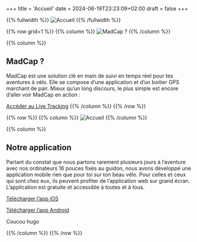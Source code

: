 +++
title = 'Accueil'
date = 2024-06-19T23:23:09+02:00
draft = false
+++

{{% fullwidth %}}
![Accueil](/accueil/im-acc-000.png)
{{% /fullwidth %}}




{{% row grid=1  %}}
{{% column %}}
![MadCap ?](/accueil/im-acc-001.png)
{{% /column %}}

{{% column %}}
## MadCap ?

MadCap est une solution clé en main de suivi en temps réel pour tes aventures à vélo. Elle se compose d’une application et d’un boitier GPS marchant de pair.
Mieux qu’un long discours, le plus simple est encore d’aller voir MadCap en action :

[Accéder au Live Tracking](https://app.madcap.cc)
{{% /column %}}
{{% /row %}}



{{% row  %}}
{{% column %}}
![Accueil](/accueil/im-acc-002.JPG)
{{% /column %}}

{{% column %}}
## Notre application

Partant du constat que nous partons rarement plusieurs jours à l’aventure avec nos ordinateurs 16 pouces fixés au guidon, nous avons développé une application mobile rien que pour toi sur ton beau vélo. Pour celles et ceux qui sont chez eux, ils peuvent profiter de l’application web sur grand écran.
L’application est gratuite et accessible à toutes et à tous.

[Télécharger l’app iOS](https://app.madcap.cc)

[Télécharger l’app Android](https://app.madcap.cc)

Coucou hugo

{{% /column %}}
{{% /row %}}
